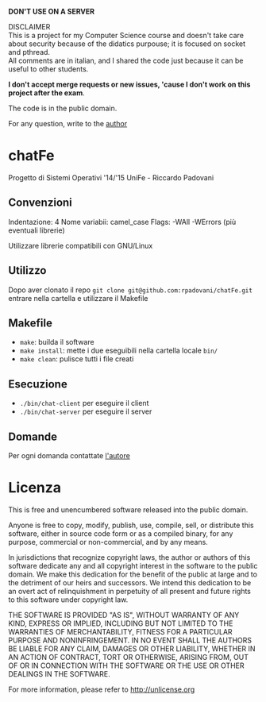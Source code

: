 **DON'T USE ON A SERVER**

DISCLAIMER <br/>
This is a project for my Computer Science course and doesn't take care about security because of the didatics purpouse; it is focused on socket and pthread.<br/>
All comments are in italian, and I shared the code just because it can be useful to other students.

**I don't accept merge requests or new issues, 'cause I don't work on this project after the exam**.

The code is in the public domain.

For any question, write to the [author](http://rpadovani.com/about)

# chatFe
Progetto di Sistemi Operativi '14/'15 UniFe - Riccardo Padovani

## Convenzioni
Indentazione: 4
Nome variabii: camel_case
Flags: -WAll -WErrors (più eventuali librerie)

Utilizzare librerie compatibili con GNU/Linux

## Utilizzo
Dopo aver clonato il repo `git clone git@github.com:rpadovani/chatFe.git` entrare nella cartella e utilizzare il Makefile

## Makefile

- `make`: builda il software
- `make install`: mette i due eseguibili nella cartella locale `bin/`
- `make clean`: pulisce tutti i file creati

## Esecuzione
- `./bin/chat-client` per eseguire il client
- `./bin/chat-server` per eseguire il server

## Domande 

Per ogni domanda contattate [l'autore](http://rpadovani.com/about)

# Licenza

This is free and unencumbered software released into the public domain.

Anyone is free to copy, modify, publish, use, compile, sell, or
distribute this software, either in source code form or as a compiled
binary, for any purpose, commercial or non-commercial, and by any
means.

In jurisdictions that recognize copyright laws, the author or authors
of this software dedicate any and all copyright interest in the
software to the public domain. We make this dedication for the benefit
of the public at large and to the detriment of our heirs and
successors. We intend this dedication to be an overt act of
relinquishment in perpetuity of all present and future rights to this
software under copyright law.

THE SOFTWARE IS PROVIDED "AS IS", WITHOUT WARRANTY OF ANY KIND,
EXPRESS OR IMPLIED, INCLUDING BUT NOT LIMITED TO THE WARRANTIES OF
MERCHANTABILITY, FITNESS FOR A PARTICULAR PURPOSE AND NONINFRINGEMENT.
IN NO EVENT SHALL THE AUTHORS BE LIABLE FOR ANY CLAIM, DAMAGES OR
OTHER LIABILITY, WHETHER IN AN ACTION OF CONTRACT, TORT OR OTHERWISE,
ARISING FROM, OUT OF OR IN CONNECTION WITH THE SOFTWARE OR THE USE OR
OTHER DEALINGS IN THE SOFTWARE.

For more information, please refer to <http://unlicense.org>
